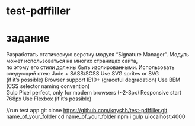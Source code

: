 # test-pdffiller
# задание
Разработать статическую верстку модуля  “Signature Manager”.   Модуль может использоваться на  многих страницах сайта,  
по этому его стили должны  быть изолированными. Использовать следующий стек:   Jade + SASS/SCSS Use SVG sprites or SVG   
(if it’s possible) Browser support IE10+ (graceful degradation)  Use BEM (CSS selector naming convention)  
 Gulp Pixel perfect,  only for modern browsers (~2-3px) Responsive start   768px Use Flexbox (if it’s possible)
 
//run test app
git clone https://github.com/knyshh/test-pdffiller.git name_of_your_folder 
cd name_of_your_folder 
npm i 
gulp 
//localhost:4000 
